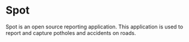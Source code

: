 # Spot

Spot is an open source reporting application. This application is used to report and capture potholes and accidents on roads.
